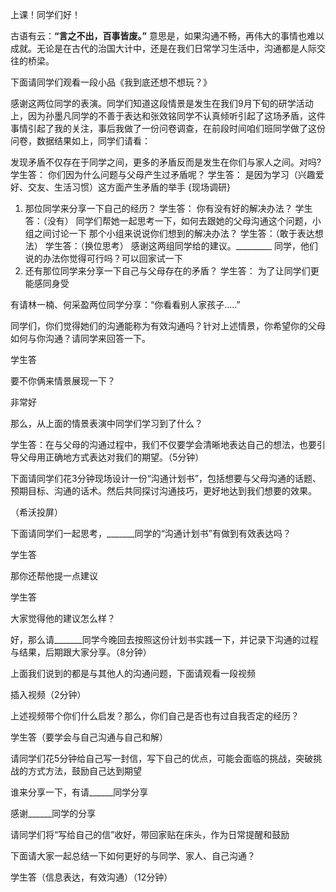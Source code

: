 
上课！同学们好！

古语有云：**“言之不出，百事皆废。”** 意思是，如果沟通不畅，再伟大的事情也难以成就。无论是在古代的治国大计中，还是在我们日常学习生活中，沟通都是人际交往的桥梁。 

下面请同学们观看一段小品《我到底还想不想玩？》

感谢这两位同学的表演。同学们知道这段情景是发生在我们9月下旬的研学活动上，因为孙墨凡同学的不善于表达和张效铭同学不认真倾听引起了这场矛盾，这件事情引起了我的关注，事后我做了一份问卷调查，在前段时间咱们班同学做了这份问卷，数据结果如上，同学们请看：

发现矛盾不仅存在于同学之间，更多的矛盾反而是发生在你们与家人之间。对吗?
学生答：
你们因为什么问题与父母产生过矛盾呢？
学生答：
是因为学习（兴趣爱好、交友、生活习惯）这方面产生矛盾的举手
{现场调研}
1. 那位同学来分享一下自己的经历？
学生答：
你有没有好的解决办法？
学生答：（没有）
同学们帮她一起思考一下，如何去跟她的父母沟通这个问题，小组之间讨论一下
那个小组来说说你们想到的解决办法？
学生答：（敢于表达想法）
学生答：（换位思考）
感谢这两组同学给的建议。_________ 同学，他们说的办法你觉得可行吗？可以回家试一下
2. 还有那位同学来分享一下自己与父母存在的矛盾？
学生答：
为了让同学们更能感同身受




有请林一楠、何采盈两位同学分享：“你看看别人家孩子.....”

同学们，你们觉得她们的沟通能称为有效沟通吗？针对上述情景，你希望你的父母如何与你沟通？请同学来回答一下。

学生答

要不你俩来情景展现一下？

非常好

那么，从上面的情景表演中同学们学习到了什么？

学生答：在与父母的沟通过程中，我们不仅要学会清晰地表达自己的想法，也要引导父母用正确地方式表达对我们的期望。（5分钟）

下面请同学们花3分钟现场设计一份“沟通计划书”，包括想要与父母沟通的话题、预期目标、沟通的话术。然后共同探讨沟通技巧，更好地达到我们想要的效果。

（希沃投屏）

下面请同学们一起思考，_______同学的“沟通计划书”有做到有效表达吗？

学生答

那你还帮他提一点建议

学生答

大家觉得他的建议怎么样？

好，那么请_______同学今晚回去按照这份计划书实践一下，并记录下沟通的过程与结果，后期跟大家分享。（8分钟）

上面我们说到的都是与其他人的沟通问题，下面请观看一段视频

插入视频（2分钟）

上述视频带个你们什么启发？那么，你们自己是否也有过自我否定的经历？

学生答（要学会与自己沟通与自己和解）

请同学们花5分钟给自己写一封信，写下自己的优点，可能会面临的挑战，突破挑战的方式方法，鼓励自己达到期望

谁来分享一下，有请______同学分享

感谢______同学的分享

请同学们将“写给自己的信”收好，带回家贴在床头，作为日常提醒和鼓励

下面请大家一起总结一下如何更好的与同学、家人、自己沟通？

学生答（信息表达，有效沟通）（12分钟）